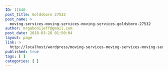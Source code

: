 ```yaml
---
ID: 11640
post_title: Goldsboro 27532
post_name: >
  moving-services-moving-services-moving-services-goldsboro-27532
author: mrgabonijeff@gmail.com
post_date: 2018-03-28 01:50:04
layout: page
link: >
  http://localhost/wordpress/moving-services-moving-services-moving-services-goldsboro-27532/
published: true
tags: [ ]
categories: [ ]
---
```

